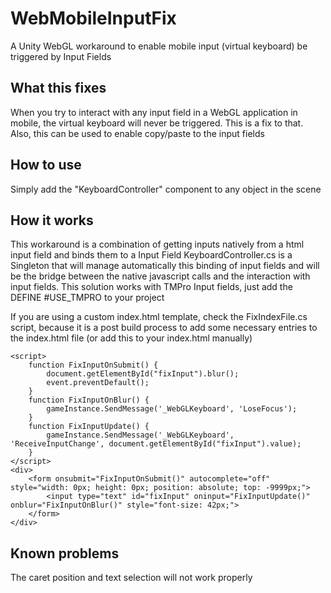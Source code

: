 # WebMobileInputFix
A Unity WebGL workaround to enable mobile input (virtual keyboard) be triggered by Input Fields

## What this fixes
When you try to interact with any input field in a WebGL application in mobile, the virtual keyboard will never be triggered. This is a fix to that. Also, this can be used to enable copy/paste to the input fields

## How to use
Simply add the "KeyboardController" component to any object in the scene

## How it works
This workaround is a combination of getting inputs natively from a html input field and binds them to a Input Field
KeyboardController.cs is a Singleton that will manage automatically this binding of input fields and will be the bridge between the native javascript calls and the interaction with input fields.
This solution works with TMPro Input fields, just add the DEFINE #USE_TMPRO to your project

If you are using a custom index.html template, check the FixIndexFile.cs script, because it is a post build process to add some necessary entries to the index.html file
(or add this to your index.html manually)

```
<script>
	function FixInputOnSubmit() {
		document.getElementById("fixInput").blur();
		event.preventDefault();
	}
	function FixInputOnBlur() {
		gameInstance.SendMessage('_WebGLKeyboard', 'LoseFocus');
	}
	function FixInputUpdate() {
		gameInstance.SendMessage('_WebGLKeyboard', 'ReceiveInputChange', document.getElementById("fixInput").value);
	}
</script>
<div>
	<form onsubmit="FixInputOnSubmit()" autocomplete="off" style="width: 0px; height: 0px; position: absolute; top: -9999px;">
		<input type="text" id="fixInput" oninput="FixInputUpdate()" onblur="FixInputOnBlur()" style="font-size: 42px;">
	</form>
</div>
```

## Known problems
The caret position and text selection will not work properly
